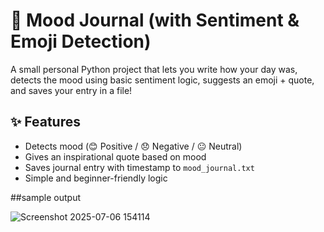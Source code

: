 # 📝 Mood Journal (with Sentiment & Emoji Detection)

A small personal Python project that lets you write how your day was, detects the mood using basic sentiment logic, suggests an emoji + quote, and saves your entry in a file!

## ✨ Features
- Detects mood (😊 Positive / 😞 Negative / 😐 Neutral)
- Gives an inspirational quote based on mood
- Saves journal entry with timestamp to `mood_journal.txt`
- Simple and beginner-friendly logic

##sample output


![Screenshot 2025-07-06 154114](https://github.com/user-attachments/assets/bc206830-5ad9-4e48-b083-c59fc94f8a49)
